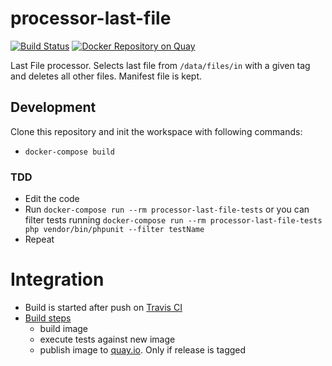 # processor-last-file

[![Build Status](https://travis-ci.org/keboola/processor-last-file.svg?branch=master)](https://travis-ci.org/keboola/processor-last-file)
[![Docker Repository on Quay](https://quay.io/repository/keboola/processor-last-file/status "Docker Repository on Quay")](https://quay.io/repository/keboola/processor-last-file)

Last File processor. Selects last file from `/data/files/in` with a given tag and deletes all other files. Manifest file is kept.
 
## Development
 
Clone this repository and init the workspace with following commands:

- `docker-compose build`

### TDD 

 - Edit the code
 - Run `docker-compose run --rm processor-last-file-tests` or you can filter tests running `docker-compose run --rm processor-last-file-tests php vendor/bin/phpunit --filter testName`
 - Repeat
 
 # Integration
 - Build is started after push on [Travis CI](https://travis-ci.org/keboola/processor-last-file)
 - [Build steps](https://github.com/keboola/processor-last-file/blob/master/.travis.yml)
   - build image
   - execute tests against new image
   - publish image to [quay.io](https://quay.io/repository/keboola/processor-last-file). Only if release is tagged
   
